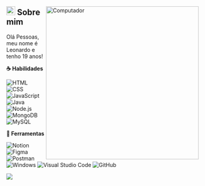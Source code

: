 <div>
<img
src="https://raw.githubusercontent.com/MicaelliMedeiros/micaellimedeiros/master/image/computer-illustration.png" 
width="400px"
align="right"
alt="Computador">
<div>
  <h2>‍<span><img src="https://imgur.com/YBRZguG.gif" width="23px" height="23px"></span> Sobre mim</h2>

<p align="left">
Olá Pessoas, meu nome é Leonardo e tenho 19 anos!

<p text-align="left">
  <strong>&#9749; Habilidades</strong>

  <div align="left">
    <img src="https://img.shields.io/badge/-HTML-05122A?style=for-the-badge&logo=html5" alt="HTML">
    <img src="https://img.shields.io/badge/-CSS-05122A?style=for-the-badge&logo=CSS3&logoColor=1572B6" alt="CSS">
    <img src="https://img.shields.io/badge/-JavaScript-05122A?style=for-the-badge&logo=javascript" alt="JavaScript">
    <img src="https://img.shields.io/badge/-Java-05122A?style=for-the-badge&logo=java&logoColor=white" alt="Java">
    <img src="https://img.shields.io/badge/-nodejs-05122A?style=for-the-badge&logo=nodedotjs" alt="Node.js">
    <img src="https://img.shields.io/badge/-mongodb-05122A?style=for-the-badge&logo=mongodb" alt="MongoDB">
    <img src="https://img.shields.io/badge/-MySQL-05122A?style=for-the-badge&logo=mysql&logoColor=4479A1" alt="MySQL">
  </div>
  </p>

<p text-align="left">
  <strong>&#128188; Ferramentas</strong>
  <div align="left">
    <img src="https://img.shields.io/badge/-Notion-05122A?style=for-the-badge&logo=notion" alt="Notion">
    <img src="https://img.shields.io/badge/-Figma-05122A?style=for-the-badge&logo=figma" alt="Figma">
    <img src="https://img.shields.io/badge/-Postman-05122A?style=for-the-badge&logo=postman" alt="Postman">
    <img src="https://img.shields.io/badge/-Windows-05122A?style=for-the-badge&logo=windows" alt="Windows">
    <img src="https://img.shields.io/badge/-VSCode-05122A?style=for-the-badge&logo=visualstudiocode" alt="Visual Studio Code">
    <img src="https://img.shields.io/badge/-GitHub-05122A?style=for-the-badge&logo=github" alt="GitHub">
  </div>
</p>


  <a href="https://www.linkedin.com/in/leonardo-herculano-a64992263/" alt="Linkedin" rel="nofollow">
    <img src="https://imgur.com/TzzxqE8.png" style="max-width: 100%;">
  </a>
  
</div>
</div>

